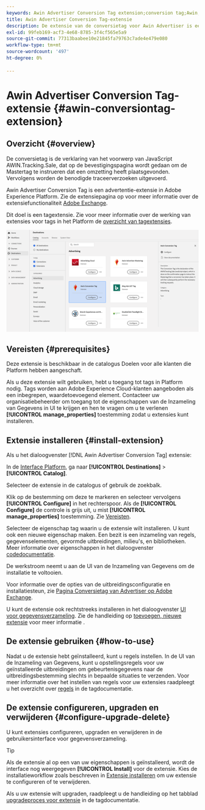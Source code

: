 ```yaml
---
keywords: Awin Advertiser Conversion Tag extension;conversion tag;Awin;awin;AWIN
title: Awin Advertiser Conversion Tag-extensie
description: De extensie van de conversietag voor Awin Advertiser is een advertentie-bestemming in Adobe Experience Platform. Voor meer informatie over de uitbreidingsfunctionaliteit, zie de uitbreidingspagina op de Uitwisseling van Adobe.
exl-id: 99feb169-acf3-4e68-8785-3f4cf565e5a9
source-git-commit: 77313baabee10e21845fa79763c7ade4e479e080
workflow-type: tm+mt
source-wordcount: '497'
ht-degree: 0%

---
```


# Awin Advertiser Conversion Tag-extensie {#awin-conversiontag-extension}

## Overzicht {#overview}

De conversietag is de verklaring van het voorwerp van JavaScript AWIN.Tracking.Sale, dat op de bevestigingspagina wordt gedaan om de Mastertag te instrueren dat een omzetting heeft plaatsgevonden. Vervolgens worden de benodigde traceerverzoeken uitgevoerd.

Awin Advertiser Conversion Tag is een advertentie-extensie in Adobe Experience Platform. Zie de extensiepagina op voor meer informatie over de extensiefunctionaliteit [Adobe Exchange](https://exchange.adobe.com/experiencecloud.details.103240.awin-conversion-tag.html).

Dit doel is een tagextensie. Zie voor meer informatie over de werking van extensies voor tags in het Platform de [overzicht van tagextensies](../launch-extensions/overview.md).

![Awin Advertiser Conversiontag extension in UI](../../assets/catalog/advertising/awin-conversion-tag/catalog.png)

## Vereisten {#prerequisites}

Deze extensie is beschikbaar in de catalogus Doelen voor alle klanten die Platform hebben aangeschaft.

Als u deze extensie wilt gebruiken, hebt u toegang tot tags in Platform nodig. Tags worden aan Adobe Experience Cloud-klanten aangeboden als een inbegrepen, waardetoevoegend element. Contacteer uw organisatiebeheerder om toegang tot de eigenschappen van de Inzameling van Gegevens in UI te krijgen en hen te vragen om u te verlenen **[!UICONTROL manage_properties]** toestemming zodat u extensies kunt installeren.

## Extensie installeren {#install-extension}

Als u het dialoogvenster [!DNL Awin Advertiser Conversion Tag] extensie:

In de [Interface Platform](https://platform.adobe.com/), ga naar **[!UICONTROL Destinations]** > **[!UICONTROL Catalog]**.

Selecteer de extensie in de catalogus of gebruik de zoekbalk.

Klik op de bestemming om deze te markeren en selecteer vervolgens **[!UICONTROL Configure]** in het rechterspoor. Als de **[!UICONTROL Configure]** de controle is grijs uit, u mist **[!UICONTROL manage_properties]** toestemming. Zie [Vereisten](#prerequisites).

Selecteer de eigenschap tag waarin u de extensie wilt installeren. U kunt ook een nieuwe eigenschap maken. Een bezit is een inzameling van regels, gegevenselementen, gevormde uitbreidingen, milieu&#39;s, en bibliotheken. Meer informatie over eigenschappen in het dialoogvenster [codedocumentatie](../../../tags/ui/administration/companies-and-properties.md).

De werkstroom neemt u aan de UI van de Inzameling van Gegevens om de installatie te voltooien.

Voor informatie over de opties van de uitbreidingsconfiguratie en installatiesteun, zie [Pagina Conversietag van Advertiser op Adobe Exchange](https://exchange.adobe.com/experiencecloud.details.103240.awin-conversion-tag.html).

U kunt de extensie ook rechtstreeks installeren in het dialoogvenster [UI voor gegevensverzameling](https://experience.adobe.com/#/data-collection/). Zie de handleiding op [toevoegen, nieuwe extensie](../../../tags/ui/managing-resources/extensions/overview.md#add-a-new-extension) voor meer informatie .


## De extensie gebruiken {#how-to-use}

Nadat u de extensie hebt geïnstalleerd, kunt u regels instellen. In de UI van de Inzameling van Gegevens, kunt u opstellingsregels voor uw geïnstalleerde uitbreidingen om gebeurtenisgegevens naar de uitbreidingsbestemming slechts in bepaalde situaties te verzenden. Voor meer informatie over het instellen van regels voor uw extensies raadpleegt u het overzicht over [regels](../../../tags/ui/managing-resources/rules.md) in de tagdocumentatie.

## De extensie configureren, upgraden en verwijderen {#configure-upgrade-delete}

U kunt extensies configureren, upgraden en verwijderen in de gebruikersinterface voor gegevensverzameling.

>[!TIP]
>
>Als de extensie al op een van uw eigenschappen is geïnstalleerd, wordt de interface nog weergegeven **[!UICONTROL Install]** voor de extensie. Kies de installatieworkflow zoals beschreven in [Extensie installeren](#install-extension) om uw extensie te configureren of te verwijderen.

Als u uw extensie wilt upgraden, raadpleegt u de handleiding op het tabblad [upgradeproces voor extensie](../../../tags/ui/managing-resources/extensions/extension-upgrade.md) in de tagdocumentatie.
